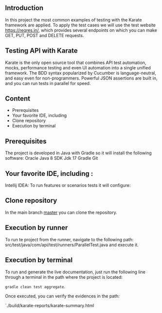 ## Introduction

In this project the most common examples of testing with the Karate framework are applied.
To apply the test cases we will use the test website https://reqres.in/, which provides several endpoints on which you can make GET, PUT, POST and DELETE requests.

## Testing API with Karate

Karate is the only open source tool that combines API test automation, mocks, performance testing and even UI automation into a single unified framework. 
The BDD syntax popularized by Cucumber is language-neutral, and easy even for non-programmers. Powerful JSON assertions are built in, and you can run tests in parallel for speed.

## Content

- Prerequisites
- Your favorite IDE, including
- Clone repository
- Execution by terminal

## Prerequisites

The project is developed in Java with Gradle so it will install the following software:
Oracle Java 8 SDK
Jdk 17
Gradle
Git

## Your favorite IDE, including :
Intellij IDEA: To run features or scenarios tests it will configure:

## Clone repository

In the main branch [master](https://github.com/Andreagarciamaza/retoAPIkarate) you can clone the repository.


## Execution by runner

To run te project from the runner, navigate to the following path: src/test/java/com/api/test/runners/ParallelTest.java and execute it.

## Execution by terminal

To run and generate the live documentation, just run the following line through a terminal in the path where the project is located:

`gradle clean test aggregate`.

Once executed, you can verify the evidences in the path:

`./build/karate-reports/karate-summary.html



